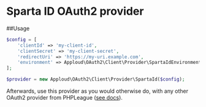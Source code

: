 # Sparta ID OAuth2 provider

##Usage

```php
$config = [
    'clientId' => 'my-client-id',
    'clientSecret' => 'my-client-secret',
    'redirectUri' => 'https://my-uri.example.com',
    'environment' => Apploud\OAuth2\Client\Provider\SpartaIdEnvironment::DEVELOPMENT, // or STAGING or PRODUCTION 
];

$provider = new Apploud\OAuth2\Client\Provider\SpartaId($config);
```

Afterwards, use this provider as you would otherwise do, with any other OAuth2 provider from PHPLeague ([see docs](https://github.com/thephpleague/oauth2-client)).